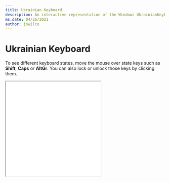 ```yaml
---
title: Ukrainian Keyboard
description: An interactive representation of the Windows UkrainianKeyboard. To see different keyboard states, click or move the mouse over the state keys.
ms.date: 04/26/2021
author: jowilco
---
```


# Ukrainian Keyboard

To see different keyboard states, move the mouse over state keys such as **Shift**, **Caps** or **AltGr**. You can also lock or unlock those keys by clicking them.

<iframe src="kbdur.html" height="300"></iframe>
